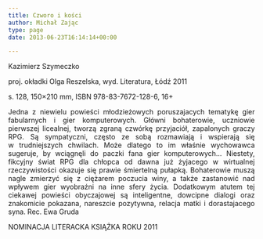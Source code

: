 ```yaml
---
title: Czworo i kości
author: Michał Zając
type: page
date: 2013-06-23T16:14:14+00:00

---
```

Kazimierz Szymeczko

proj. okładki Olga Reszelska, wyd. Literatura, Łódź 2011

s. 128, 150&#215;210 mm, ISBN 978-83-7672-128-6, 16+

<p style="text-align: justify;">
  Jedna z niewielu powieści młodzieżowych poruszajacych tematykę gier fabularnych i gier komputerowych. Główni bohaterowie, uczniowie pierwszej licealnej, tworzą zgraną czwórkę przyjaciół, zapalonych graczy RPG. Są sympatyczni, często ze sobą rozmawiają i wspierają się w trudniejszych chwilach. Może dlatego to im właśnie wychowawca sugeruje, by wciągnęli do paczki fana gier komputerowych&#8230; Niestety, fikcyjny świat RPG dla chłopca od dawna już żyjacego w wirtualnej rzeczywistości okazuje się prawie śmiertelną pułapką. Bohaterowie muszą nagle zmierzyć się z ciężarem poczucia winy, a także zastanowić nad wpływem gier wyobraźni na inne sfery życia. Dodatkowym atutem tej ciekawej powieści obyczajowej są inteligentne, dowcipne dialogi oraz znakomicie pokazana, nareszcie pozytywna, relacja matki i dorastajacego syna. Rec. Ewa Gruda
</p>

NOMINACJA LITERACKA KSIĄŻKA ROKU 2011